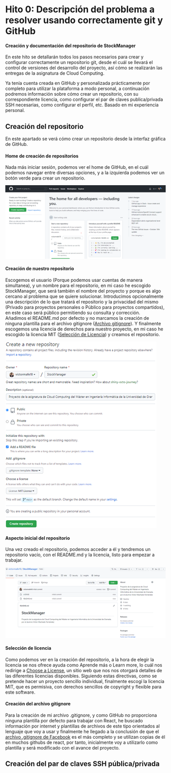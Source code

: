 # Hito 0: Descripción del problema a resolver usando correctamente git y GitHub
#### Creación y documentación del repositorio de StockManager
En este hito se detallarán todos los pasos necesarios para crear y configurar correctamente un repositorio git, desde el cuál se llevará el control de versiones del desarrollo del proyecto, así cómo se realizarán las entregas de la asignatura de Cloud Computing.  

Ya tenía cuenta creada en GitHub y personalizada prácticamente por completo para utilizar la plataforma a modo personal, a continuación podremos información sobre cómo crear un repositorio, con su correspondiente licencia, como configurar el par de claves publica/privada SSH necesarias, como configurar el perfil, etc. Basado en mi experiencia personal.
## Creación del repositorio
En este apartado se verá cómo crear un repositorio desde la interfaz gráfica de GitHub.
#### Home de creación de repositorios
Nada más iniciar sesión, podemos ver el home de GitHub, en el cuál podemos navegar entre diversas opciones, y a la izquierda podemos ver un botón verde para crear un repositorio.  

![Create Repository Home](/assets/hito0/CreateRepositoryHome.png)
#### Creación de nuestro repositorio
Escogemos el usuario (Porque podemos usar cuentas de manera simultanea), y un nombre para el repositorio, en mi caso he escogido StockManager, que será también el nombre del proyecto y porque es algo cercano al problema que se quiere solucionar. Introducimos opcionalmente una descripción de lo que tratará el repositorio y la privacidad del mismo (Privado para proyectos personales o Público para proyectos compartidos), en este caso será público permitiendo su consulta y corrección.  
Añadimos el README.md por defecto y no marcamos la creación de ninguna plantilla para el archivo gitignore ([Archivo gitignore](#item2)). 
Y finalmente escogemos una licencia de derechos para nuestro proyecto, en mi caso he escogido la licencia MIT ([Selección de Licencia](#item1)) y creamos el repositorio.

![Create Repository Creation](/assets/hito0/CreateRepositoryCreation.png)
#### Aspecto inicial del repositorio
Una vez creado el repositorio, podemos acceder a él y tendremos un repositorio vacío, con el README.md y la licencia, listo para empezar a trabajar.

![Create Repository Initial Aspect](/assets/hito0/CreateRepositoryInitialAspect.png)
#### Selección de licencia <a name="item1"></a>
Como podemos ver en la creación del repositorio, a la hora de elegir la licencia se nos ofrece ayuda como Aprende más o Learn more, lo cuál nos redirige a [Choose a License](https://choosealicense.com/), un sitio web que nos nos otorgará detalles de las diferentes licencias disponibles. Siguiendo estas directivas, como se pretende hacer un proyecto sencillo individual, finalmente escogí la licencia MIT, que es permisiva, con derechos sencillos de copyright y flexible para este software.
#### Creación del archivo gitignore <a name="item2"></a>
Para la creación de mi archivo .gitignore, y como GitHub no proporciona ninguna plantilla por defecto para trabajar con React, he buscado información por internet y plantillas de archivos de este tipo orientados al lenguaje que voy a usar y finalmente he llegado a la conclusión de que el [archivo .gitignore de Facebook](https://github.com/facebook/react/blob/main/.gitignore) es el más completo y se utilizan copias de él en muchos githubs de react, por tanto, inicialmente voy a utilizarlo como plantilla y será modificado con el avance del proyecto.

## Creación del par de claves SSH pública/privada
